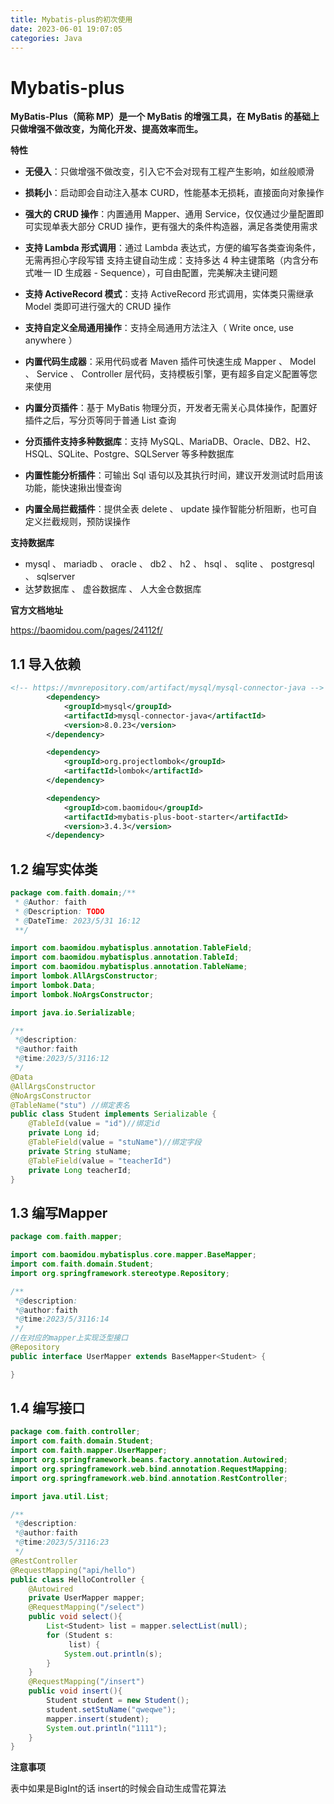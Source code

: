 ```yaml
---
title: Mybatis-plus的初次使用
date: 2023-06-01 19:07:05
categories: Java
---
```

# Mybatis-plus
**MyBatis-Plus（简称 MP）是一个 MyBatis 的增强工具，在 MyBatis 的基础上只做增强不做改变，为简化开发、提高效率而生。**


**特性**
- **无侵入**：只做增强不做改变，引入它不会对现有工程产生影响，如丝般顺滑
- **损耗小**：启动即会自动注入基本 CURD，性能基本无损耗，直接面向对象操作

- **强大的 CRUD 操作**：内置通用 Mapper、通用 Service，仅仅通过少量配置即可实现单表大部分 CRUD 操作，更有强大的条件构造器，满足各类使用需求

- **支持 Lambda 形式调用**：通过 Lambda 表达式，方便的编写各类查询条件，无需再担心字段写错
支持主键自动生成：支持多达 4 种主键策略（内含分布式唯一 ID 生成器 - Sequence），可自由配置，完美解决主键问题

- **支持 ActiveRecord 模式**：支持 ActiveRecord 形式调用，实体类只需继承 Model 类即可进行强大的 CRUD 操作

- **支持自定义全局通用操作**：支持全局通用方法注入（ Write once, use anywhere ）

- **内置代码生成器**：采用代码或者 Maven 插件可快速生成 Mapper 、 Model 、 Service 、 Controller 层代码，支持模板引擎，更有超多自定义配置等您来使用

- **内置分页插件**：基于 MyBatis 物理分页，开发者无需关心具体操作，配置好插件之后，写分页等同于普通 List 查询

- **分页插件支持多种数据库**：支持 MySQL、MariaDB、Oracle、DB2、H2、HSQL、SQLite、Postgre、SQLServer 等多种数据库

- **内置性能分析插件**：可输出 Sql 语句以及其执行时间，建议开发测试时启用该功能，能快速揪出慢查询

- **内置全局拦截插件**：提供全表 delete 、 update 操作智能分析阻断，也可自定义拦截规则，预防误操作

**支持数据库**

- mysql 、 mariadb 、 oracle 、 db2 、 h2 、 hsql 、 sqlite 、 postgresql 、 sqlserver
- 达梦数据库 、 虚谷数据库 、 人大金仓数据库

**官方文档地址**

https://baomidou.com/pages/24112f/
## 1.1 导入依赖
```xml
<!-- https://mvnrepository.com/artifact/mysql/mysql-connector-java -->
        <dependency>
            <groupId>mysql</groupId>
            <artifactId>mysql-connector-java</artifactId>
            <version>8.0.23</version>
        </dependency>

        <dependency>
            <groupId>org.projectlombok</groupId>
            <artifactId>lombok</artifactId>
        </dependency>

        <dependency>
            <groupId>com.baomidou</groupId>
            <artifactId>mybatis-plus-boot-starter</artifactId>
            <version>3.4.3</version>
        </dependency>
```
## 1.2 编写实体类
``` java
package com.faith.domain;/**
 * @Author: faith
 * @Description: TODO
 * @DateTime: 2023/5/31 16:12
 **/

import com.baomidou.mybatisplus.annotation.TableField;
import com.baomidou.mybatisplus.annotation.TableId;
import com.baomidou.mybatisplus.annotation.TableName;
import lombok.AllArgsConstructor;
import lombok.Data;
import lombok.NoArgsConstructor;

import java.io.Serializable;

/**
 *@description:
 *@author:faith
 *@time:2023/5/3116:12
 */
@Data
@AllArgsConstructor
@NoArgsConstructor
@TableName("stu") //绑定表名
public class Student implements Serializable {
    @TableId(value = "id")//绑定id
    private Long id;
    @TableField(value = "stuName")//绑定字段
    private String stuName;
    @TableField(value = "teacherId")
    private Long teacherId;
}

```
## 1.3 编写Mapper
```java
package com.faith.mapper;

import com.baomidou.mybatisplus.core.mapper.BaseMapper;
import com.faith.domain.Student;
import org.springframework.stereotype.Repository;

/**
 *@description:
 *@author:faith
 *@time:2023/5/3116:14
 */
//在对应的mapper上实现泛型接口
@Repository
public interface UserMapper extends BaseMapper<Student> {

}

```
## 1.4 编写接口

```java
package com.faith.controller;
import com.faith.domain.Student;
import com.faith.mapper.UserMapper;
import org.springframework.beans.factory.annotation.Autowired;
import org.springframework.web.bind.annotation.RequestMapping;
import org.springframework.web.bind.annotation.RestController;

import java.util.List;

/**
 *@description:
 *@author:faith
 *@time:2023/5/3116:23
 */
@RestController
@RequestMapping("api/hello")
public class HelloController {
    @Autowired
    private UserMapper mapper;
    @RequestMapping("/select")
    public void select(){
        List<Student> list = mapper.selectList(null);
        for (Student s:
             list) {
            System.out.println(s);
        }
    }
    @RequestMapping("/insert")
    public void insert(){
        Student student = new Student();
        student.setStuName("qweqwe");
        mapper.insert(student);
        System.out.println("1111");
    }
}

```
**注意事项**

表中如果是BigInt的话 insert的时候会自动生成雪花算法
